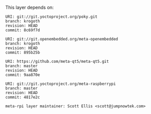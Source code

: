 This layer depends on:

    URI: git://git.yoctoproject.org/poky.git
    branch: krogoth
    revision: HEAD
    commit: 8c69f7d

    URI: git://git.openembedded.org/meta-openembedded
    branch: krogoth
    revision: HEAD
    commit: 895b25b

    URI: https://github.com/meta-qt5/meta-qt5.git
    branch: master
    revision: HEAD
    commit: 9aa870e

    URI: git://git.yoctoproject.org/meta-raspberrypi 
    branch: master
    revision: HEAD
    commit: 4817e2c

    meta-rpi layer maintainer: Scott Ellis <scott@jumpnowtek.com>
